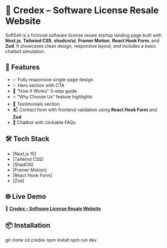 # 🧾 Credex – Software License Resale Website

SoftSell is a fictional software license resale startup landing page built with **Next.js**, **Tailwind CSS**, **shadcn/ui**, **Framer Motion**, **React Hook Form**, and **Zod**. It showcases clean design, responsive layout, and includes a basic chatbot simulation.

## 🚀 Features

- ✅ Fully responsive single-page design
- ✨ Hero section with CTA
- 🔁 “How It Works” 3-step guide
- ⭐ “Why Choose Us” feature highlights
- 💬 Testimonials section
- 📬 Contact form with frontend validation using **React Hook Form** and **Zod**
- 🤖 Chatbot with clickable FAQs

## 🛠 Tech Stack

- [Next.js 15]
- [Tailwind CSS]
- [ShadCN]
- [Framer Motion] 
- [React Hook Form] 
- [Zod]

## 🌐 Live Demo
🔗 **[Credex – Software License Resale Website]()**  

## 📦 Installation

git clone 
cd credex
npm install
npm run dev
